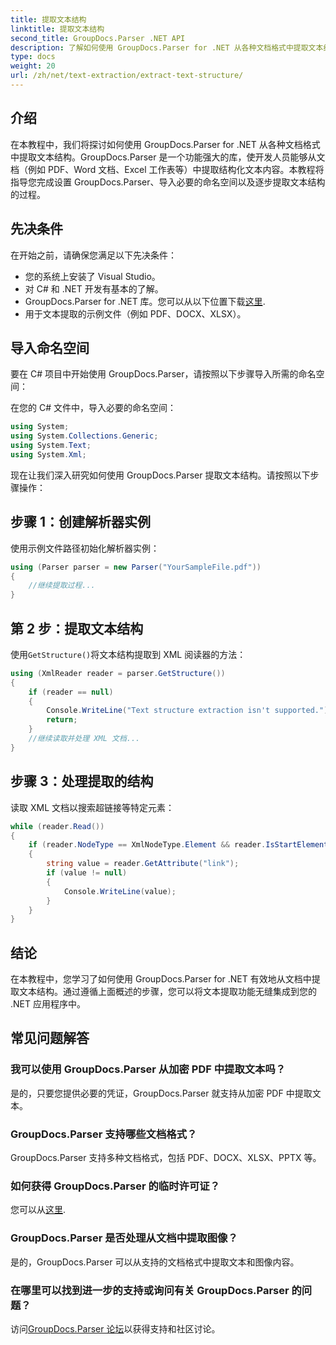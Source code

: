 ```yaml
---
title: 提取文本结构
linktitle: 提取文本结构
second_title: GroupDocs.Parser .NET API
description: 了解如何使用 GroupDocs.Parser for .NET 从各种文档格式中提取文本结构。带有代码示例的分步教程。
type: docs
weight: 20
url: /zh/net/text-extraction/extract-text-structure/
---
```

## 介绍
在本教程中，我们将探讨如何使用 GroupDocs.Parser for .NET 从各种文档格式中提取文本结构。GroupDocs.Parser 是一个功能强大的库，使开发人员能够从文档（例如 PDF、Word 文档、Excel 工作表等）中提取结构化文本内容。本教程将指导您完成设置 GroupDocs.Parser、导入必要的命名空间以及逐步提取文本结构的过程。
## 先决条件
在开始之前，请确保您满足以下先决条件：
- 您的系统上安装了 Visual Studio。
- 对 C# 和 .NET 开发有基本的了解。
-  GroupDocs.Parser for .NET 库。您可以从以下位置下载[这里](https://releases.groupdocs.com/parser/net/).
- 用于文本提取的示例文件（例如 PDF、DOCX、XLSX）。
## 导入命名空间
要在 C# 项目中开始使用 GroupDocs.Parser，请按照以下步骤导入所需的命名空间：

在您的 C# 文件中，导入必要的命名空间：
```csharp
using System;
using System.Collections.Generic;
using System.Text;
using System.Xml;
```
现在让我们深入研究如何使用 GroupDocs.Parser 提取文本结构。请按照以下步骤操作：
## 步骤 1：创建解析器实例
使用示例文件路径初始化解析器实例：
```csharp
using (Parser parser = new Parser("YourSampleFile.pdf"))
{
    //继续提取过程...
}
```
## 第 2 步：提取文本结构
使用`GetStructure()`将文本结构提取到 XML 阅读器的方法：
```csharp
using (XmlReader reader = parser.GetStructure())
{
    if (reader == null)
    {
        Console.WriteLine("Text structure extraction isn't supported.");
        return;
    }
    //继续读取并处理 XML 文档...
}
```
## 步骤 3：处理提取的结构
读取 XML 文档以搜索超链接等特定元素：
```csharp
while (reader.Read())
{
    if (reader.NodeType == XmlNodeType.Element && reader.IsStartElement() && reader.Name.ToLowerInvariant() == "hyperlink")
    {
        string value = reader.GetAttribute("link");
        if (value != null)
        {
            Console.WriteLine(value);
        }
    }
}
```
## 结论
在本教程中，您学习了如何使用 GroupDocs.Parser for .NET 有效地从文档中提取文本结构。通过遵循上面概述的步骤，您可以将文本提取功能无缝集成到您的 .NET 应用程序中。

## 常见问题解答
### 我可以使用 GroupDocs.Parser 从加密 PDF 中提取文本吗？
是的，只要您提供必要的凭证，GroupDocs.Parser 就支持从加密 PDF 中提取文本。
### GroupDocs.Parser 支持哪些文档格式？
GroupDocs.Parser 支持多种文档格式，包括 PDF、DOCX、XLSX、PPTX 等。
### 如何获得 GroupDocs.Parser 的临时许可证？
您可以从[这里](https://purchase.groupdocs.com/temporary-license/).
### GroupDocs.Parser 是否处理从文档中提取图像？
是的，GroupDocs.Parser 可以从支持的文档格式中提取文本和图像内容。
### 在哪里可以找到进一步的支持或询问有关 GroupDocs.Parser 的问题？
访问[GroupDocs.Parser 论坛](https://forum.groupdocs.com/c/parser/17)以获得支持和社区讨论。